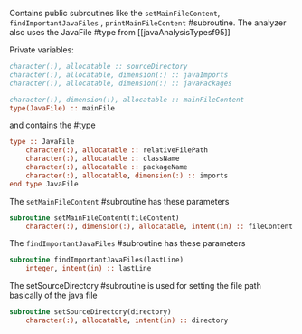
Contains public subroutines like the  `setMainFileContent`,  `findImportantJavaFiles` , `printMainFileContent` #subroutine. The analyzer also uses the JavaFile #type from [[javaAnalysisTypesf95]]

Private variables:
```fortran
character(:), allocatable :: sourceDirectory
character(:), allocatable, dimension(:) :: javaImports
character(:), allocatable, dimension(:) :: javaPackages

character(:), dimension(:), allocatable :: mainFileContent
type(JavaFile) :: mainFile
```

and contains the #type
```fortran
type :: JavaFile
	character(:), allocatable :: relativeFilePath
	character(:), allocatable :: className
	character(:), allocatable :: packageName
	character(:), allocatable, dimension(:) :: imports
end type JavaFile
```


The `setMainFileContent` #subroutine has these parameters

```fortran
subroutine setMainFileContent(fileContent)
	character(:), dimension(:), allocatable, intent(in) :: fileContent
```

The `findImportantJavaFiles` #subroutine  has these parameters

```fortran
subroutine findImportantJavaFiles(lastLine)
	integer, intent(in) :: lastLine
```

The setSourceDirectory #subroutine is used for setting the file path basically of the java file
```fortran
subroutine setSourceDirectory(directory)
	character(:), allocatable, intent(in) :: directory
```


